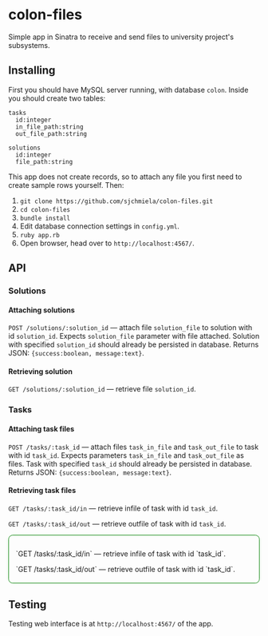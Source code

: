 # colon-files

Simple app in Sinatra to receive and send files to university project's subsystems.

## Installing

First you should have MySQL server running, with database `colon`. Inside you should create two tables:
```
tasks
  id:integer
  in_file_path:string
  out_file_path:string

solutions
  id:integer
  file_path:string
```
 This app does not create records, so to attach any file you first need to create sample rows yourself. Then:

1. `git clone https://github.com/sjchmiela/colon-files.git`
2. `cd colon-files`
3. `bundle install`
4. Edit database connection settings in `config.yml`.
4. `ruby app.rb`
5. Open browser, head over to `http://localhost:4567/`.

## API

### Solutions

#### Attaching solutions

`POST /solutions/:solution_id` — attach file `solution_file` to solution with id `solution_id`. Expects `solution_file` parameter with file attached. Solution with specified `solution_id` should already be persisted in database. Returns JSON: `{success:boolean, message:text}`.

#### Retrieving solution
`GET /solutions/:solution_id` — retrieve file `solution_id`.

### Tasks

#### Attaching task files
`POST /tasks/:task_id` — attach files `task_in_file` and `task_out_file` to task with id `task_id`. Expects parameters `task_in_file` and `task_out_file` as files. Task with specified `task_id` should already be persisted in database. Returns JSON: `{success:boolean, message:text}`.

#### Retrieving task files

`GET /tasks/:task_id/in` — retrieve infile of task with id `task_id`.

`GET /tasks/:task_id/out` — retrieve outfile of task with id `task_id`.

<div style="border: 1px solid green; padding: 1em 1em 0.382em 1em; border-radius: 0.618em">

<p>`GET /tasks/:task_id/in` — retrieve infile of task with id `task_id`.</p>

<p>`GET /tasks/:task_id/out` — retrieve outfile of task with id `task_id`.</p>

</div>

## Testing
Testing web interface is at `http://localhost:4567/` of the app.

